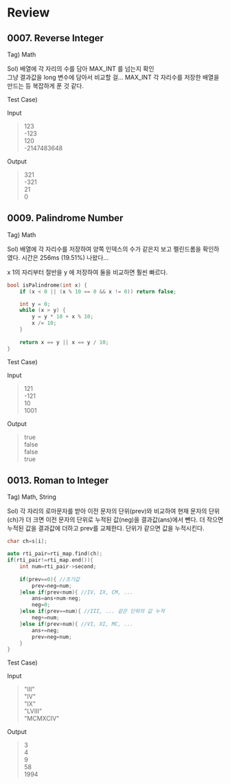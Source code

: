 # Review

## 0007. Reverse Integer

Tag) Math<p>

Sol) 배열에 각 자리의 수를 담아 MAX_INT 를 넘는지 확인<br>
그냥 결과값을 long 변수에 담아서 비교할 걸... MAX_INT 각 자리수를 저장한 배열을 만드는 등 복잡하게 푼 것 같다.<p>

Test Case)<p>
Input
> 123<br>
> -123<br>
> 120<br>
> -2147483648<br>

Output
> 321<br>
> -321<br>
> 21<br>
> 0<p>

## 0009. Palindrome Number

Tag) Math<p>

Sol) 배열에 각 자리수를 저장하여 양쪽 인덱스의 수가 같은지 보고 펠린드롬을 확인하였다. 시간은 256ms (19.51%) 나왔다...<p>
x 1의 자리부터 절반을 y 에 저장하여 둘을 비교하면 훨씬 빠르다.

```c++
bool isPalindrome(int x) {
    if (x < 0 || (x % 10 == 0 && x != 0)) return false;

    int y = 0;
    while (x > y) {
        y = y * 10 + x % 10;
        x /= 10;
    }
    
    return x == y || x == y / 10;
}
```

Test Case)<p>
Input
> 121<br>
> -121<br>
> 10<br>
> 1001<br>

Output
> true<br>
> false<br>
> false<br>
> true<p>

## 0013. Roman to Integer

Tag) Math, String<p>

Sol) 각 자리의 로마문자를 받아 이전 문자의 단위(prev)와 비교하여 현재 문자의 단위(ch)가 더 크면 이전 문자의 단위로 누적된 값(neg)을 결과값(ans)에서 뺀다. 더 작으면 누적된 값을 결과값에 더하고 prev를 교체한다. 단위가 같으면 값을 누적시킨다.<p>

```c++
char ch=s[i];

auto rti_pair=rti_map.find(ch);
if(rti_pair!=rti_map.end()){
    int num=rti_pair->second;
    
    if(prev==0){ //초기값
        prev=neg=num;
    }else if(prev<num){ //IV, IX, CM, ...
        ans=ans+num-neg;
        neg=0;
    }else if(prev==num){ //III, ... 같은 단위의 값 누적
        neg+=num;
    }else if(prev>num){ //VI, XI, MC, ...
        ans+=neg;
        prev=neg=num;
    }
}
```

Test Case)<p>
Input
>"III"<br>
>"IV"<br>
>"IX"<br>
>"LVIII"<br>
>"MCMXCIV"<br>

Output
>3<br>
>4<br>
>9<br>
>58<br>
>1994<br>